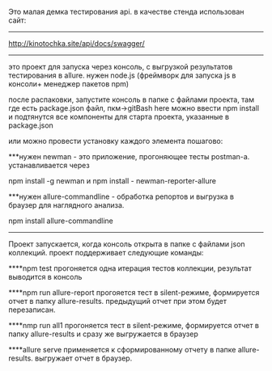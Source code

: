 Это малая демка тестирования api. в качестве стенда использован сайт:
*******
 http://kinotochka.site/api/docs/swagger/
*******
это проект для запуска через консоль, с выгрузкой результатов тестирования в allure.
нужен node.js (фреймворк для запуска js в консоли+ менеджер пакетов npm)

после распаковки, запустите консоль в папке с файлами проекта, там где есть package.json файл, пкм->gitBash here
можно ввести 
npm install
и подтянутся все компоненты для старта проекта, указанные в package.json

или можно провести установку каждого элемента пошагово:

***нужен newman - это приложение, прогоняющее тесты postman-a. устанавливается через 

npm install -g newman
и
npm install - newman-reporter-allure

***нужен allure-commandline - обработка репортов и выгрузка в браузер для наглядного анализа.

npm install allure-commandline

************************
Проект запускается, когда консоль открыта в папке с файлами json коллекций.
проект поддерживает следующие команды:

****npm test
  прогоняется одна итерация тестов коллекции, результат выводится в консоль

****npm run allure-report
  прогояется тест в silent-режиме, формируется отчет в папку allure-results. предыдущий отчет при этом будет перезаписан.

****nmp run all1
  прогоняется тест в silent-режиме, формируется отчет в папку allure-results и сразу же выгружается в браузер

****allure serve
  применяется к сформированному отчету в папке allure-results. выгружает отчет в браузер.



